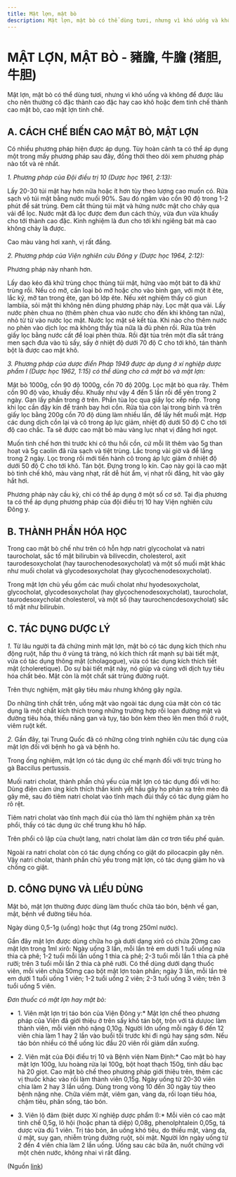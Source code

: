 ```yaml
---
title: Mật lợn, mật bò
description: Mật lợn, mật bò có thể dùng tươi, nhưng vì khó uống và không để được lâu cho nên thường cô đặc thành cao đặc hay cao khô hoặc đem tinh chế thành cao mật bò, cao mật lợn tinh chế.
---
```

# MẬT LỢN, MẬT BÒ - 豬膽, 牛膽 (猪胆, 牛胆)

Mật lợn, mật bò có thể dùng tươi, nhưng vì khó uống và không để được lâu cho nên thường cô đặc thành cao đặc hay cao khô hoặc đem tinh chế thành cao mật bò, cao mật lợn tinh chế.

## A. CÁCH CHẾ BIẾN CAO MẬT BÒ, MẬT LỢN

Có nhiều phương pháp hiện được áp dụng. Tùy hoàn cảnh ta có thể áp dụng một trong mấy phương pháp sau đây, đồng thời theo dõi xem phương pháp nào tốt và rẻ nhất.

*1\. Phương pháp của Đội điều trị 10 (Dược học 1961, 2:13):*

Lấy 20-30 túi mật hay hơn nữa hoặc ít hơn tùy theo lượng cao muốn có. Rửa sạch vỏ túi mật bằng nước muối 90%. Sau đó ngâm vào cồn 90 độ trong 1-2 phút để sát trùng. Đem cắt thủng túi mật và hứng nước mật cho chảy qua vải để lọc. Nước mật đã lọc được đem đun cách thủy, vừa đun vừa khuấy cho tới thành cao đặc. Kinh nghiệm là đun cho tới khi ngiêng bát mà cao không chảy là được.

Cao màu vàng hơi xanh, vị rất đắng.

*2\. Phương pháp của Viện nghiên cứu Đông y (Dược học 1964, 2:12):*

Phương pháp này nhanh hơn.

Lấy dao kéo đã khử trùng chọc thủng túi mật, hứng vào một bát to đã khử trùng rồi. Nếu có mỡ, cần loại bỏ mỡ hoặc cho vào bình gạn, với một ít ête, lắc kỹ, mỡ tan trong ête, gạn bỏ lớp ête. Nếu xét nghiệm thấy có giun lambiia, sỏi mật thì không nên dùng phương pháp này. Lọc mật qua vải. Lấy nước phèn chua no (thêm phèn chua vào nước cho đến khi không tan nữa), nhỏ từ từ vào nước lọc mật. Nước lọc mật sẽ kết tủa. Khi nào cho thêm nước no phèn vào dịch lọc mà không thấy tủa nữa là đủ phèn rồi. Rửa tủa trên giấy lọc bằng nước cất để loại phèn thừa. Rồi đặt tủa trên một đĩa sắt tráng men sạch đưa vào tủ sấy, sấy ở nhiệt độ dưới 70 độ C cho tới khô, tán thành bột là được cao mật khô.

*3\. Phương pháp của dược điển Pháp 1949 được áp dụng ở xí nghiệp dược phẩm I (Dược học 1962, 1:15) có thể dùng cho cả mật bò và mật lợn:*

Mật bò 1000g, cồn 90 độ 1000g, cồn 70 độ 200g. Lọc mật bò qua rây. Thêm cồn 90 độ vào, khuấy đều. Khuấy như vậy 4 đến 5 lần rồi để yên trong 2 ngày. Gạn lấy phần trong ở trên. Phần tủa lọc qua giấy lọc xếp nếp. Trong khi lọc cần đậy kín để tránh bay hơi cồn. Rửa tủa còn lại trong bình và trên giấy lọc bằng 200g cồn 70 độ dùng làm nhiều lần, để lấy hết muối mật. Hợp các dung dịch cồn lại và cô trong áp lực giảm, nhiệt độ dưới 50 độ C cho tới độ cao chắc. Ta sẽ được cao mật bò màu vàng lục nhạt vị đắng hơi ngọt.

Muốn tinh chế hơn thì trước khi cô thu hồi cồn, cứ mỗi lít thêm vào 5g than hoạt và 5g caolin đã rửa sạch và tiệt trùng. Lắc trong vài giờ và để lắng trong 2 ngày. Lọc trong rồi mới tiến hành cô trong áp lực giảm ở nhiệt độ dưới 50 độ C cho tới khô. Tán bột. Đựng trong lọ kín. Cao này gọi là cao mật bò tinh chế khô, màu vàng nhạt, rất dễ hút ẩm, vị nhạt rồi đắng, hít vào gây hắt hơi.

Phương pháp này cầu kỳ, chỉ có thể áp dụng ở một số cơ sở. Tại địa phương ta có thể áp dụng phương pháp của đội điều trị 10 hay Viện nghiên cứu Đông y.

## B. THÀNH PHẦN HÓA HỌC

Trong cao mật bò chế như trên có hỗn hợp natri glycocholat và natri taurocholat, sắc tố mật bilirubin và bilivecdin, cholesterol, axit taurodesoxycholat (hay taurochenodesoxycholat) và một số muối mật khác như muối cholat và glycodesoxycholat (hay glycochenodesoxycholat).

Trong mật lợn chủ yếu gồm các muối cholat như hyodesoxycholat, glycocholat, glycodesoxycholat (hay glycochenodesoxycholat), taurocholat, taurodesoxycholat cholesterol, và một số (hay taurochencdesoxycholat) sắc tố mật như bilirubin.

## C. TÁC DỤNG DƯỢC LÝ

*1.* Từ lâu người ta đã chứng minh mật lợn, mật bò có tác dụng kích thích nhu động ruột, hấp thu ở vùng tá tràng, nó kích thích rất mạnh sự bài tiết mật, vừa có tác dụng thông mật (cholagogue), vừa có tác dụng kích thích tiết mật (choleretique). Do sự bài tiết mật này, nó giúp và cùng với dịch tụy tiêu hóa chất béo. Mật còn là một chất sát trùng đường ruột.

Trên thực nghiệm, mật gây tiêu máu nhưng không gây ngứa.

Do những tính chất trên, uống mật vào ngoài tác dụng của mật còn có tác dụng là một chất kích thích trong những trường hợp rối loạn đường mật và đường tiêu hóa, thiểu năng gan và tụy, táo bón kèm theo lên men thối ở ruột, viêm ruột kết.

*2.* Gần đây, tại Trung Quốc đã có những công trình nghiên cứu tác dụng của mật lợn đối với bệnh ho gà và bệnh ho.

Trong ống nghiệm, mật lợn có tác dụng ức chế mạnh đối với trực trùng ho gà Baccilus pertussis.

Muối natri cholat, thành phần chủ yếu của mật lợn có tác dụng đối với ho: Dùng điện cảm ứng kích thích thần kinh yết hầu gây ho phản xạ trên mèo đã gây mê, sau đó tiêm natri cholat vào tĩnh mạch đùi thấy có tác dụng giảm ho rõ rệt.

Tiêm natri cholat vào tĩnh mạch đùi của thỏ làm thí nghiệm phản xạ trên phổi, thấy có tác dụng ức chế trung khu hô hấp.

Trên phổi cô lập của chuột lang, natri cholat làm dãn cơ trơn tiểu phế quản.

Ngoài ra natri cholat còn có tác dụng chống co giật do pilocacpin gây nên. Vậy natri cholat, thành phần chủ yếu trong mật lợn, có tác dụng giảm ho và chống co giật.

## D. CÔNG DỤNG VÀ LIỀU DÙNG

Mật bò, mật lợn thường được dùng làm thuốc chữa táo bón, bệnh về gan, mật, bệnh về đường tiêu hóa.

Ngày dùng 0,5-1g (uống) hoặc thụt (4g trong 250ml nước).

Gần đây mật lợn được dùng chữa ho gà dưới dạng xirô có chứa 20mg cao mật lợn trong 1ml xirô: Ngày uống 3 lần, mỗi lần trẻ em dưới 1 tuổi uống nửa thìa cà phê; 1-2 tuổi mỗi lần uống 1 thìa cà phê; 2-3 tuổi mỗi lần 1 thìa cà phê rưỡi; trên 3 tuổi mỗi lần 2 thìa cà phê rưỡi. Có thể dùng dưới dạng thuốc viên, mỗi viên chứa 50mg cao bột mật lợn toàn phần; ngày 3 lần, mỗi lần trẻ em dưới 1 tuổi uống 1 viên; 1-2 tuổi uống 2 viên; 2-3 tuổi uống 3 viên; trên 3 tuổi uống 5 viên.

*Đơn thuốc có mật lợn hay mật bò:*

* 1\. Viên mật lợn trị táo bón của Viện Đông y:* Mật lợn chế theo phương pháp của Viện đã giới thiệu ở trên sấy khô tán bột, trộn với tá dưựoc làm thành viên, mỗi viên nhỏ nặng 0,10g. Người lớn uống mỗi ngày 6 đến 12 viên chia làm 1 hay 2 lần vào buổi tối trước khi đi ngủ hay sáng sớm. Nếu táo bón nhiều có thể uống lúc đầu 20 viên rồi giảm dần xuống.

* 2\. Viên mật của Đội điều trị 10 và Bệnh viện Nam Định:* Cao mật bò hay mật lợn 100g, lưu hoàng rửa lại 100g, bột hoạt thạch 150g, tinh dầu bạc hà 20 giọt. Cao mật bò chế theo phương pháp giới thiệu trên, thêm các vị thuốc khác vào rồi làm thành viên 0,15g. Ngày uống từ 20-30 viên chia làm 2 hay 3 lần uống. Dùng trong vòng 10 đến 30 ngày tùy theo bệnh nặng nhẹ. Chữa viêm mật, viêm gan, vàng da, rối loạn tiêu hóa, chậm tiêu, phân sống, táo bón.

* 3\. Viên lộ đảm (biệt dược Xí nghiệp dược phẩm I):* Mỗi viên có cao mật tinh chế 0,5g, lô hội (hoặc phan tả diệp) 0,08g, phenolphtalein 0,05g, tá dược vừa đủ 1 viên. Trị táo bón, ăn uống khó tiêu, do thiếu mật, vàng da, ứ mật, suy gan, nhiễm trùng đường ruột, sỏi mật. Người lớn ngày uống từ 2 đến 4 viên chia làm 2 lần uống. Uống sau các bữa ăn, nuốt chửng với một chén nước, không nhai vì rất đắng.

(Nguồn <a href="http://www.thuocvuonnha.com/nhung-cay-thuoc-va-vi-thuoc-viet-nam/ket-qua-tra-cuu/mat-lon-mat-bo" target="_blank">link</a>)
